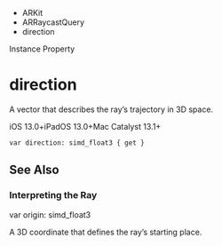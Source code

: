 

- ARKit
- ARRaycastQuery
-  direction 

Instance Property

# direction

A vector that describes the ray’s trajectory in 3D space.

iOS 13.0+iPadOS 13.0+Mac Catalyst 13.1+

``` source
var direction: simd_float3 { get }
```

## See Also

### Interpreting the Ray

var origin: simd_float3

A 3D coordinate that defines the ray’s starting place.

